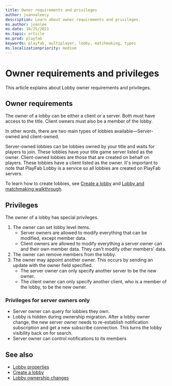 ```yaml
---
title: Owner requirements and privileges
author: joannaleecy
description: Learn about owner requirements and privileges.
ms.author: joanlee
ms.date: 10/25/2021
ms.topic: article
ms.prod: playfab
keywords: playfab, multiplayer, lobby, matchmaking, types
ms.localizationpriority: medium
---
```


# Owner requirements and privileges
 

This article explains about Lobby owner requirements and privileges. 

## Owner requirements

The owner of a lobby can be either a client or a server. Both must have access to the title. Client owners must also be a member of the lobby.

In other words, there are two main types of lobbies available&mdash;Server-owned and client-owned.

Server-owned lobbies can be lobbies owned by your title and waits for players to join. These lobbies have your title game server listed as the owner. Client-owned lobbies are those that are created on behalf on players. These lobbies have a client listed as the owner. It's important to note that PlayFab Lobby is a service so all lobbies are created on PlayFab servers.

To learn how to create lobbies, see [Create a lobby](create-a-lobby.md) and [Lobby and matchmaking walkthrough](lobby-and-matchmaking.md).

## Privileges

The owner of a lobby has special privileges.

1. The owner can set lobby level items.
    * Server owners are allowed to modify everything that can be modified,
      except member data.
    * Client owners are allowed to modify everything a server owner can and their own member data. They can't modify other members' data.
2. The owner can remove members from the lobby.
3. The owner may appoint another owner.  This occurs by sending an update with
   the owner field specified.
    * The server owner can only specify another server to be the new owner.
    * The client owner can only specify another client, who is a member of the
      lobby, to be the new owner.

### Privileges for server owners only

* Server owner can query for lobbies they own.
* Lobby is hidden during ownership migration. After a lobby owner change, the new server owner needs to re-establish notification subscription and get a new subscribe connection. This turns the lobby visibility back on for search.
* Server owner can control notifications to its members

## See also

* [Lobby properties](lobby-properties.md)
* [Create a lobby](create-a-lobby.md)
* [Lobby ownership changes](ownership-changes.md)
